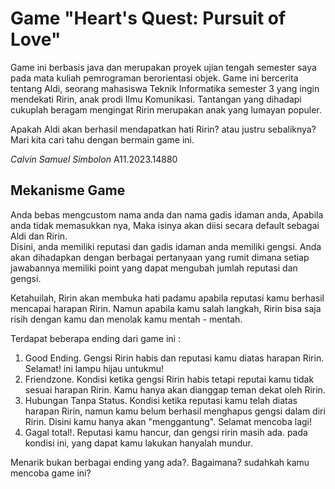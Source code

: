 # Game "Heart's Quest: Pursuit of Love"

Game ini berbasis java dan merupakan proyek ujian tengah semester saya pada mata kuliah pemrograman berorientasi objek.
Game ini bercerita tentang Aldi, seorang mahasiswa Teknik Informatika semester 3 yang ingin mendekati Ririn, anak prodi Ilmu Komunikasi. Tantangan yang dihadapi cukuplah beragam mengingat Ririn merupakan anak yang lumayan populer.

Apakah Aldi akan berhasil mendapatkan hati Ririn? atau justru sebaliknya? Mari kita cari tahu dengan bermain game ini.

_Calvin Samuel Simbolon_
A11.2023.14880

## Mekanisme Game

Anda bebas mengcustom nama anda dan nama gadis idaman anda, Apabila anda tidak memasukkan nya, Maka isinya akan diisi secara default sebagai Aldi dan Ririn.  
Disini, anda memiliki reputasi dan gadis idaman anda memiliki gengsi. Anda akan dihadapkan dengan berbagai pertanyaan yang rumit dimana setiap jawabannya memiliki point yang dapat mengubah jumlah reputasi dan gengsi.

Ketahuilah, Ririn akan membuka hati padamu apabila reputasi kamu berhasil mencapai harapan Ririn. Namun apabila kamu salah langkah, Ririn bisa saja risih dengan kamu dan menolak kamu mentah - mentah.

Terdapat beberapa ending dari game ini :

1. Good Ending. Gengsi Ririn habis dan reputasi kamu diatas harapan Ririn. Selamat! ini lampu hijau untukmu!
2. Friendzone. Kondisi ketika gengsi Ririn habis tetapi reputai kamu tidak sesuai harapan Ririn. Kamu hanya akan dianggap teman dekat oleh Ririn.
3. Hubungan Tanpa Status. Kondisi ketika reputasi kamu telah diatas harapan Ririn, namun kamu belum berhasil menghapus gengsi dalam diri Ririn. Disini kamu hanya akan "menggantung". Selamat mencoba lagi!
4. Gagal total!. Reputasi kamu hancur, dan gengsi ririn masih ada. pada kondisi ini, yang dapat kamu lakukan hanyalah mundur.

Menarik bukan berbagai ending yang ada?. Bagaimana? sudahkah kamu mencoba game ini?

